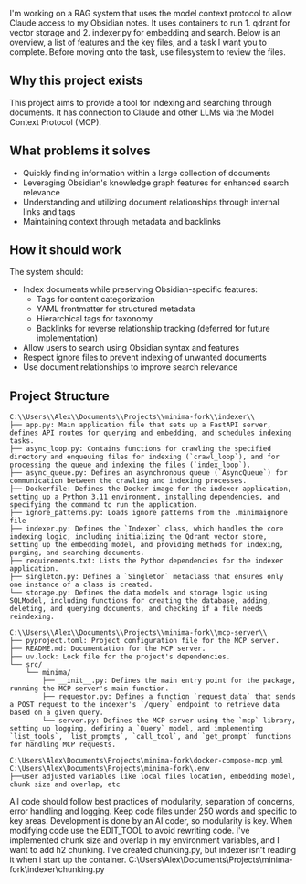 I'm working on a RAG system that uses the model context protocol to allow Claude access to my Obsidian notes. It uses containers to run 1. qdrant for vector storage and 2. indexer.py for embedding and search. Below is an overview, a list of features and the key files, and a task I want you to complete. Before moving onto the task, use filesystem to review the files.

<overview>

## Why this project exists
This project aims to provide a tool for indexing and searching through documents. It has connection to Claude and other LLMs via the Model Context Protocol (MCP).

## What problems it solves
- Quickly finding information within a large collection of documents
- Leveraging Obsidian's knowledge graph features for enhanced search relevance
- Understanding and utilizing document relationships through internal links and tags
- Maintaining context through metadata and backlinks

## How it should work
The system should:
- Index documents while preserving Obsidian-specific features:
  - Tags for content categorization
  - YAML frontmatter for structured metadata
  - Hierarchical tags for taxonomy
  - Backlinks for reverse relationship tracking (deferred for future implementation)
- Allow users to search using Obsidian syntax and features
- Respect ignore files to prevent indexing of unwanted documents
- Use document relationships to improve search relevance
</overview>

<files>

## Project Structure
```
C:\\Users\\Alex\\Documents\\Projects\\minima-fork\\indexer\\
├── app.py: Main application file that sets up a FastAPI server, defines API routes for querying and embedding, and schedules indexing tasks.
├── async_loop.py: Contains functions for crawling the specified directory and enqueuing files for indexing (`crawl_loop`), and for processing the queue and indexing the files (`index_loop`).
├── async_queue.py: Defines an asynchronous queue (`AsyncQueue`) for communication between the crawling and indexing processes.
├── Dockerfile: Defines the Docker image for the indexer application, setting up a Python 3.11 environment, installing dependencies, and specifying the command to run the application.
├── ignore_patterns.py: Loads ignore patterns from the .minimaignore file
├── indexer.py: Defines the `Indexer` class, which handles the core indexing logic, including initializing the Qdrant vector store, setting up the embedding model, and providing methods for indexing, purging, and searching documents.
├── requirements.txt: Lists the Python dependencies for the indexer application.
├── singleton.py: Defines a `Singleton` metaclass that ensures only one instance of a class is created.
└── storage.py: Defines the data models and storage logic using SQLModel, including functions for creating the database, adding, deleting, and querying documents, and checking if a file needs reindexing.

C:\\Users\\Alex\\Documents\\Projects\\minima-fork\\mcp-server\\
├── pyproject.toml: Project configuration file for the MCP server.
├── README.md: Documentation for the MCP server.
├── uv.lock: Lock file for the project's dependencies.
└── src/
    └── minima/
        ├── __init__.py: Defines the main entry point for the package, running the MCP server's main function.
        ├── requestor.py: Defines a function `request_data` that sends a POST request to the indexer's `/query` endpoint to retrieve data based on a given query.
        └── server.py: Defines the MCP server using the `mcp` library, setting up logging, defining a `Query` model, and implementing `list_tools`, `list_prompts`, `call_tool`, and `get_prompt` functions for handling MCP requests.

C:\Users\Alex\Documents\Projects\minima-fork\docker-compose-mcp.yml
C:\Users\Alex\Documents\Projects\minima-fork\.env
├──user adjusted variables like local files location, embedding model, chunk size and overlap, etc
```
</files>
<coding_parameters>
All code should follow best practices of modularity, separation of concerns, error handling and logging. Keep code files under 250 words and specific to key areas. Development is done by an AI coder, so modularity is key. When modifying code use the EDIT_TOOL to avoid rewriting code.
</coding_parameters>

<task>
I've implemented chunk size and overlap in my environment variables, and I want to add h2 chunking. I've created chunking.py, but indexer isn't reading it when i start up the container. 
C:\Users\Alex\Documents\Projects\minima-fork\indexer\chunking.py
 </task>
